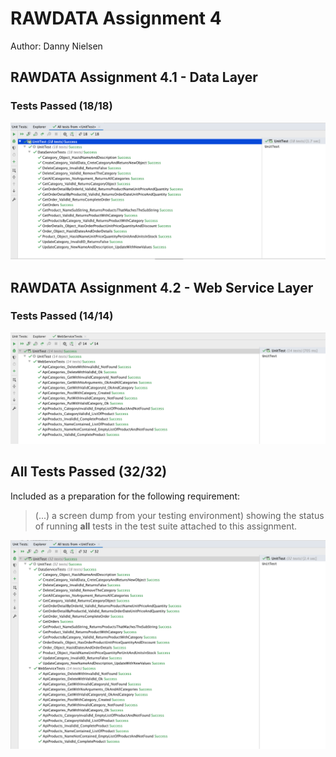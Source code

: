 # RAWDATA Assignment 4
Author: Danny Nielsen

## RAWDATA Assignment 4.1 - Data Layer
### Tests Passed (18/18)
![alt-text](https://github.com/dbdness/RAWDATA-Assignment4/blob/master/4.1-tests-passed.png?raw=true)

## RAWDATA Assignment 4.2 - Web Service Layer
### Tests Passed (14/14)
![alt-text](https://github.com/dbdness/RAWDATA-Assignment4/blob/master/4.2-tests-passed.png?raw=true)

## All Tests Passed (32/32)
Included as a preparation for the following requirement: 
> (...) a screen dump from your
testing environment) showing the status of running **all** tests in the test suite attached to
this assignment. 

![alt-text](https://github.com/dbdness/RAWDATA-Assignment4/blob/master/all-tests-passed.png?raw=true)
